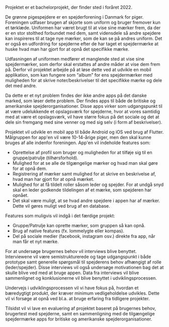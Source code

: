 Projektet er et bachelorprojekt, der finder sted i foråret 2022.

De grønne pigespejdere er en spejderforening i Danmark for piger. Foreningen udfaser brugen af skjorte som uniform og bruger fremover kun et tørklæde. Uniformen har været brugt til at vise sine mærker frem, da der er en stor stolthed forbundet med dem, samt vidensdele så andre spejdere kan inspireres til at tage nye mærker, som de kan se på andres uniform. Det er også en udfordring for spejderne efter de har taget et spejdermærke at huske hvad man har gjort for at opnå det specifikke mærke.

Udfasningen af uniformen medfører et manglende sted at vise sine spejdermærker, som derfor skal erstattes af andre måder at vise dem frem på. Derfor vil projektet arbejde på at løse dette ved at udvikle en mobil applikation, som kan fungere som “album” for ens spejdermærker med muligheden for at skrive noter/beskrivelser til det specifikke mærke og dele det med andre.

Da dette er et nyt problem findes der ikke andre apps på det danske marked, som løser dette problem. Der findes apps til både de britiske og amerikanske spejderorganisationer. Disse apps virker som udgangspunkt til at være udelukkende et opslagsværk for spejderne, hvor at vores samtidig med at være et opslagsværk, vil have større fokus på det sociale og det at dele sin fremgang med sine venner og med sig selv (i form af beskrivelser).

Projektet vil udvikle en mobil app til både Android og iOS ved brug af Flutter. Målgruppen for app'en vil være 10-14-årige piger, men den skal kunne bruges af alle indenfor foreningen. App'en vil indeholde features som:
- Oprettelse af profil som bruger og muligheden for at tilføje sig til en gruppe/patrulje (tilhørsforhold). 
- Mulighed for at se alle de tilgængelige mærker og hvad man skal gøre for at opnå dem. 
- Registrering af mærker samt mulighed for at skrive en beskrivelse af, hvad man har gjort for at opnå mærket. 
- Mulighed for at få tildelt roller såsom leder og spejder. For at undgå snyd skal en leder godkende tildelingen af et mærke, som spejderen har opnået. 
- Det skal være muligt, at se hvad andre spejdere i appen har af mærker. Dette vil gøres muligt ved brug af en database. 

Features som muligvis vil indgå i det færdige projekt:
- Gruppe/Patrulje kan oprette mærker, som gruppen så kan opnå. 
- Brug af native features (fx. lommelygte eller kompas). 
- Del på sociale medier (facebook, instagram osv.) direkte fra app, når man får et nyt mærke. 


For at undersøge brugernes behov vil interviews blive benyttet. Interviewene vil være semistrukturerede og tage udgangspunkt i både prototype samt generelle spørgsmål til spejderens behov afhængigt af rolle (leder/spejder). Disse interviews vil også undersøge motivationen bag det at skulle blive ved med at bruge appen. Data fra interviews vil blive sammenlignet og konklusionerne vil blive benyttet i udviklingsprocessen.

Undervejs i udviklingsprocessen vil vi have fokus på, hvordan et bæredygtigt produkt, der kræver minimum vedligeholdelse udvikles. Dette vil vi forsøge at opnå ved bl.a. at bruge erfaring fra tidligere projekter.

Tilsidst vil vi lave en evaluering af projektet baseret på brugernes behov, brugertest med spejderne, samt en sammenligning med de tilgængelige spejdermærke apps for britiske og amerikanske spejderorganisationer.
